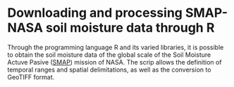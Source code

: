 # Downloading and processing SMAP-NASA soil moisture data through R
Through the programming language R and its varied libraries, it is possible to obtain the soil moisture data of the global scale of the Soil Moisture Actuve Pasive ([SMAP](https://smap.jpl.nasa.gov/)) mission of NASA. The scrip allows the definition of temporal ranges and spatial delimitations, as well as the conversion to GeoTIFF format.
